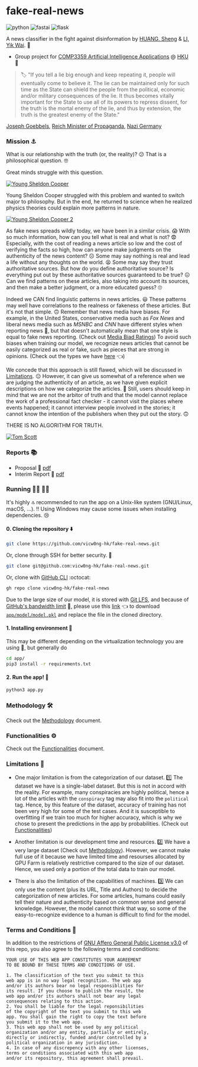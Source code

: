 # fake-real-news

![python](https://img.shields.io/badge/python-v3.8.6-yellow) ![fastai](https://img.shields.io/badge/fastai-v2.3.0-blue) ![flask](https://img.shields.io/badge/flask-v1.1.2-lightgrey)

A news classifier in the fight against disinformation by [HUANG, Sheng](https://github.com/vicw0ng-hk) & [LI, Yik Wai](https://github.com/liyikwai). :handshake:

- Group project for [COMP3359 Artificial Intelligence Applications](https://www.cs.hku.hk/index.php/programmes/course-offered?infile=2020/comp3359.html "COMP3359 Artificial Intelligence Applications [Section 2A, 2020]") @ [HKU](https://hku.hk "The University of Hong Kong") :school:

> :label: "If you tell a lie big enough and keep repeating it, people will eventually come to believe it. The lie can be maintained only for such time as the State can shield the people from the political, economic and/or military consequences of the lie. It thus becomes vitally important for the State to use all of its powers to repress dissent, for the truth is the mortal enemy of the lie, and thus by extension, the truth is the greatest enemy of the State."

[Joseph Goebbels](https://en.wikipedia.org/wiki/Joseph_Goebbels), [Reich Minister of Propaganda](https://en.wikipedia.org/wiki/Reich_Ministry_of_Public_Enlightenment_and_Propaganda), [Nazi Germany](https://en.wikipedia.org/wiki/Nazi_Germany)

### Mission :anchor:

What is our relationship with the truth (or, the reality)? :confused: That is a philosophical question. :nerd_face:

Great minds struggle with this question. 

[![Young Sheldon Cooper](https://img.youtube.com/vi/nO88009AJ80/0.jpg)](https://www.youtube.com/watch?v=nO88009AJ80)

Young Sheldon Cooper struggled with this problem and wanted to switch major to philosophy. But in the end, he returned to science when he realized physics theories could explain more patterns in nature. 

[![Young Sheldon Cooper 2](https://img.youtube.com/vi/Bx8HXPfc9LE/0.jpg)](https://www.youtube.com/watch?v=Bx8HXPfc9LE&t=140s)

As fake news spreads wildly today, we have been in a similar crisis. :scream: With so much information, how can you tell what is real and what is not? :fearful: Especially, with the cost of reading a news article so low and the cost of verifying the facts so high, how can anyone make judgments on the authenticity of the news content? :frowning_face: Some may say nothing is real and lead a life without any thoughts on the world. :tired_face: Some may say they trust authoritative sources. But how do you define authoritative source? Is everything put out by these authoritative sources guaranteed to be true? :confounded: Can we find patterns on these articles, also taking into account its sources, and then make a better judgment, or a more educated guess? :roll_eyes:

Indeed we CAN find linguistic patterns in news articles. :smiley: These patterns may well have correlations to the realness or fakeness of these articles. But it's not that simple. :upside_down_face: Remember that news media have biases. For example, in the United States, conservative media such as *Fox News* and liberal news media such as *MSNBC* and *CNN* have different styles when reporting news :cold_face:, but that doesn't automatically mean that one style is equal to fake news reporting. (Check out [Media Biad Ratings](https://www.allsides.com/media-bias/media-bias-ratings)) To avoid such biases when training our model, we recognize news articles that cannot be easily categorized as real or fake, such as pieces that are strong in opinions. (Check out the types we have [here](METHOD.md#types) :point_left:)

We concede that this approach is still flawed, which will be discussed in [Limitations](#limitations-triangular_ruler). :expressionless: However, it can give us somewhat of a reference when we are judging the authenticity of an article, as we have given explicit descriptions on how we categorize the articles. :slightly_smiling_face: Still, users should keep in mind that we are not the arbitor of truth and that the model cannot replace the work of a professional fact checker - it cannot visit the places where events happened; it cannot interview people involved in the stories; it cannot know the intention of the publishers when they put out the story. :upside_down_face:

THERE IS NO ALGORITHM FOR TRUTH. 

[![Tom Scott](https://img.youtube.com/vi/leX541Dr2rU/0.jpg)](https://www.youtube.com/watch?v=leX541Dr2rU&t=3377s)

### Reports :books:

- Proposal :bookmark_tabs: [pdf](reports/proposal.pdf)
- Interim Report :bookmark_tabs: [pdf](reports/prototype.pdf)

### Running :running_man: :running_woman:

It's highly :top: recommended to run the app on a Unix-like system (GNU/Linux, macOS, ...). :bangbang: Using Windows may cause some issues when installing dependencies. :cry:

#### 0. Cloning the repository :arrow_down:

```bash
git clone https://github.com/vicw0ng-hk/fake-real-news.git
```

Or, clone through SSH for better security. :closed_lock_with_key:

```bash
git clone git@github.com:vicw0ng-hk/fake-real-news.git
```

Or, clone with [GitHub CLI](https://cli.github.com/) :octocat:

```bash
gh repo clone vicw0ng-hk/fake-real-news
```

Due to the large size of our model, it is stored with [Git LFS](https://docs.github.com/en/github/managing-large-files/versioning-large-files), and because of [GitHub's bandwidth limit](https://docs.github.com/en/github/managing-large-files/about-storage-and-bandwidth-usage) :construction:, please use this [link](https://drive.google.com/file/d/1iKYjwwRu4ihJApT1ZoZosCAPXkhX9qAk/view?usp=sharing) :point_left: to download [`app/model/model.pkl`](app/model/model.pkl) and replace the file in the cloned directory. 

#### 1. Installing environment :palm_tree:

This may be different depending on the virtualization technology you are using :shrug:, but generally do
```bash
cd app/
pip3 install -r requirements.txt
```

#### 2. Run the app! :bullettrain_front:

```bash
python3 app.py
```

### Methodology :hammer_and_wrench:

Check out the [Methodology](METHOD.md) document.

### Functionalities :gear:

Check out the [Functionalities](FUNCTION.md) document. 

### Limitations :triangular_ruler:

- One major limitation is from the categorization of our dataset. :one: The dataset we have is a single-label dataset. But this is not in accord with the reality. For example, many conspiracies are highly political, hence a lot of the articles with the `conspiracy` tag may also fit into the `political` tag. Hence, by this feature of the dataset, accuracy of training has not been very high for some of the test cases. And it is susceptible to overfitting if we train too much for higher accuracy, which is why we chose to present the predictions in the app by probabilities. (Check out [Functionalities](FUNCTION.md))

- Another limitation is our development time and resources. :two: We have a very large dataset (Check out [Methodology](METHOD.md#data)). However, we cannot make full use of it because we have limited time and resourses allocated by GPU Farm is relatively restrictive compared to the size of our dataset. Hence, we used only a portion of the total data to train our model. 

- There is also the limitation of the capabilities of machines. :three: We can only use the content (plus its URL, Title and Authors) to decide the categorization of new articles. For some articles, humans could easily tell their nature and authenticity based on common sense and general knowledge. However, the model cannot think that way, so some of the easy-to-recognize evidence to a human is difficult to find for the model. 

### Terms and Conditions :scroll:

In addition to the restrictions of [GNU Affero General Public License v3.0](LICENSE) of this repo, you also agree to the following terms and conditions:

```
YOUR USE OF THIS WEB APP CONSTITUTES YOUR AGREEMENT 
TO BE BOUND BY THESE TERMS AND CONDITIONS OF USE.

1. The classification of the text you submit to this 
web app is in no way legal recognition. The web app 
and/or its authors bear no legal responsiblities for 
its result. If you choose to publish the result, the 
web app and/or its authors shall not bear any legal 
consequences relating to this action.  
2. You shall be liable for the legal reponsibilities 
of the copyright of the text you submit to this web 
app. You shall gain the right to copy the text before 
you submit it to the web app. 
3. This web app shall not be used by any political 
organization and/or any entity, partially or entirely, 
directly or indirectly, funded and/or controlled by a 
political organization in any jurisdiction. 
4. In case of any discrepency with any other licenses, 
terms or conditions associated with this web app 
and/or its repository, this agreement shall prevail. 
```
